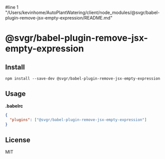 #line 1 "/Users/kevinhome/AutoPlantWatering/client/node_modules/@svgr/babel-plugin-remove-jsx-empty-expression/README.md"
# @svgr/babel-plugin-remove-jsx-empty-expression

## Install

```
npm install --save-dev @svgr/babel-plugin-remove-jsx-empty-expression
```

## Usage

**.babelrc**

```json
{
  "plugins": ["@svgr/babel-plugin-remove-jsx-empty-expression"]
}
```

## License

MIT
